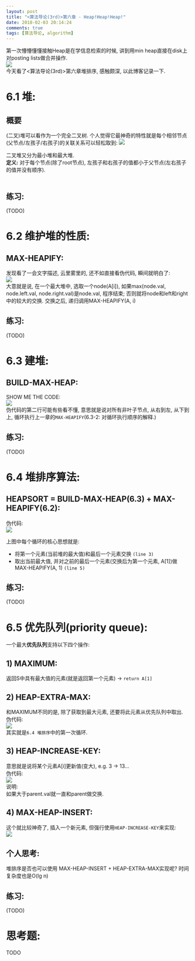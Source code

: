 ```yaml
---
layout: post
title: "<算法导论(3rd)>第六章 - Heap!Heap!Heap!"
date: 2018-02-03 20:14:24
comments: true
tags: [算法导论, algorithm]
---
```


第一次懵懵懂懂接触Heap是在学信息检索的时候, 讲到用min heap直接在disk上对posting lists做合并操作.   
<img style="max-height:250px" src="/images/blog/180203_heap/n-way-merge.png">   
今天看了<算法导论(3rd)>第六章堆排序, 感触颇深, 以此博客记录一下.    
<!--more-->







# 6.1 堆:  
## 概要
(二叉)堆可以看作为一个完全二叉树. 个人觉得它最神奇的特性就是每个相邻节点(父节点/左孩子/右孩子)的关联关系可以轻松取到: 
<img style="max-height:180px" src="/images/blog/180203_heap/6.1.jpg">   

二叉堆又分为最小堆和最大堆.    
**定义:** 对于每个节点(除了root节点), 左孩子和右孩子的值都小于父节点(左右孩子的值并没有顺序).    
<div style='height: 3px'></div>   

## 练习:
(TODO)


# 6.2 维护堆的性质:
## MAX-HEAPIFY:
发现看了一会文字描述, 云里雾里的, 还不如直接看伪代码, 瞬间就明白了:  
<img style="max-height:300px" src="/images/blog/180203_heap/6.2.jpg">   
大意就是说, 在一个最大堆中, 选取一个node(A[i]), 如果max(node.val, node.left.val, node.right.val)是node.val, 程序结束; 否则就将node和left和right中的较大的交换. 交换之后, 递归调用MAX-HEAPIFY(A, i)     
## 练习:
(TODO)



# 6.3 建堆:   
## BUILD-MAX-HEAP:
SHOW ME THE CODE:   
<img style="max-height:300px" src="/images/blog/180203_heap/6.3.jpg">   
伪代码的第二行可能有些看不懂, 意思就是说对所有非叶子节点, 从右到左, 从下到上, 循环执行上一章的`MAX-HEAPIFY`(6.3-2: 对循环执行顺序的解释.)   
## 练习:  
(TODO)



# 6.4 堆排序算法:
## HEAPSORT = BUILD-MAX-HEAP(6.3) + MAX-HEAPIFY(6.2):   
伪代码:   
<img style="max-height:180px" src="/images/blog/180203_heap/6.4.jpg">   

上图中每个循环的核心思想就是:    
- 将第一个元素(当前堆的最大值)和最后一个元素交换 `(line 3)`
- 取出当前最大值, 并对之前的最后一个元素(交换后为第一个元素, A[1])做MAX-HEAPIFY(A, 1) `(line 5)`
## 练习:
(TODO)



# 6.5 优先队列(priority queue):
一个最大**优先队列**支持以下四个操作:    
## 1) MAXIMUM: 
返回S中具有最大值的元素(就是返回第一个元素) → `return A[1]`
## 2) HEAP-EXTRA-MAX:
和MAXIMUM不同的是, 除了获取到最大元素, 还要将此元素从优先队列中取出.   
伪代码:   
<img style="max-height:200px" src="/images/blog/180203_heap/6.5-1.jpg">   
其实就是`6.4 堆排序`中的第一次循环.   
## 3) HEAP-INCREASE-KEY:
意思就是说将某个元素A[i]更新值(变大), e.g. 3 → 13...   
伪代码:   
<img style="max-height:150px" src="/images/blog/180203_heap/6.5-2.jpg">   
说明:   
如果大于parent.val就一直和parent做交换.   
## 4) MAX-HEAP-INSERT:
这个就比较神奇了, 插入一个新元素, 但强行使用`HEAP-INCREASE-KEY`来实现:   
<img style="max-height:100px" src="/images/blog/180203_heap/6.5-3.jpg">   
## 个人思考:
堆排序是否也可以使用 MAX-HEAP-INSERT + HEAP-EXTRA-MAX实现呢? 时间复杂度也是O(lg n)    
## 练习:
(TODO)




# 思考题:
TODO








